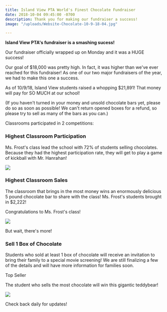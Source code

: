 ```yaml
---
title: Island View PTA World's Finest Chocolate Fundraiser
date: 2018-10-04 09:45:00 -0700
description: Thank you for making our fundraiser a success!
image: "/uploads/Website-Chocolate-10-9-18-04.jpg"

---
```

**Island View PTA's fundraiser is a smashing sucess!**

Our fundraiser officially wrapped up on Monday and it was a HUGE success!

Our goal of $18,000 was pretty high. In fact, it was higher than we've ever reached for this fundraiser! As one of our two major fundraisers of the year, we had to make this one a success.

As of 10/9/18, Island View students raised a whopping $21,891! That money will pay for SO MUCH at our school!

(If you haven't turned in your money and unsold chocolate bars yet, please do so as soon as possible! We can't return opened boxes for a refund, so please try to sell as many of the bars as you can.)

Classrooms participated in 2 competitions:

### Highest Classroom Participation

Ms. Frost's class lead the school with 72% of students selling chocolates. Because they had the highest participation rate, they will get to play a game of kickball with Mr. Hanrahan!

![](/uploads/Website-Chocolate-10-9-18_Participation.jpg)

### Highest Classroom Sales

The classroom that brings in the most money wins an enormously delicious 5 pound chocolate bar to share with the class! Ms. Frost's students brought in $2,222!

Congratulations to Ms. Frost's class!

![](/uploads/Website-Chocolate-10-9-18_Classroom.jpg)

But wait, there's more!

### Sell 1 Box of Chocolate

Students who sold at least 1 box of chocolate will receive an invitation to bring their family to a special movie screening! We are still finalizing a few of the details and will have more information for families soon.

Top Seller

The student who sells the most chocolate will win this gigantic teddybear! 

![](/uploads/Website-Chocolate-10-9-18-05.jpg)

Check back daily for updates!